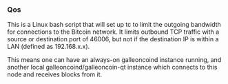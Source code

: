 ### Qos ###

This is a Linux bash script that will set up tc to limit the outgoing bandwidth for connections to the Bitcoin network. It limits outbound TCP traffic with a source or destination port of 46006, but not if the destination IP is within a LAN (defined as 192.168.x.x).

This means one can have an always-on galleoncoind instance running, and another local galleoncoind/galleoncoin-qt instance which connects to this node and receives blocks from it.
